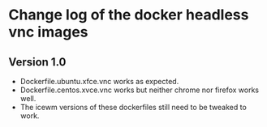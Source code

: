 # Change log of the docker headless vnc images

## Version 1.0

- Dockerfile.ubuntu.xfce.vnc works as expected.
- Dockerfile.centos.xvce.vnc works but neither chrome nor firefox works well.
- The icewm versions of these dockerfiles still need to be tweaked to work.

	

